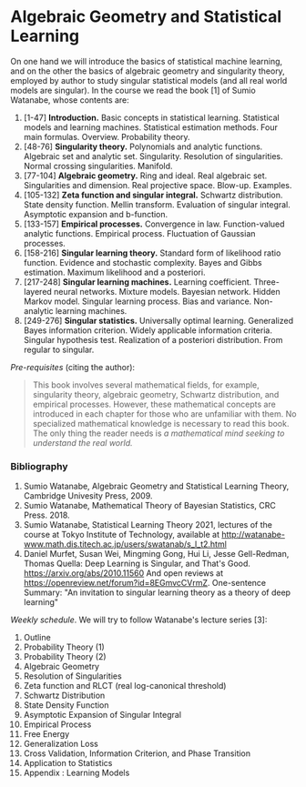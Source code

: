 # Algebraic Geometry and Statistical Learning

On one hand we will introduce the basics of statistical machine learning, and on the other
the basics of algebraic geometry and singularity theory, employed by author
to study singular statistical models (and all real world models are singular).
In the course we read the book [1] of Sumio Watanabe, whose contents are:

1. [1-47] **Introduction.**
Basic concepts in statistical learning.
Statistical models and learning machines.
Statistical estimation methods.
Four main formulas.
Overview.
Probability theory.
2. [48-76] **Singularity theory.**
Polynomials and analytic functions.
Algebraic set and analytic set.
Singularity.
Resolution of singularities.
Normal crossing singularities.
Manifold.
3. [77-104] **Algebraic geometry.**
Ring and ideal.
Real algebraic set.
Singularities and dimension.
Real projective space.
Blow-up.
Examples.
4. [105-132] **Zeta function and singular integral.**
Schwartz distribution.
State density function.
Mellin transform.
Evaluation of singular integral.
Asymptotic expansion and b-function.
5. [133-157] **Empirical processes.**
Convergence in law.
Function-valued analytic functions.
Empirical process.
Fluctuation of Gaussian processes.
6. [158-216] **Singular learning theory.**
Standard form of likelihood ratio function.
Evidence and stochastic complexity.
Bayes and Gibbs estimation.
Maximum likelihood and a posteriori.
7. [217-248] **Singular learning machines.**
Learning coefficient.
Three-layered neural networks.
Mixture models.
Bayesian network.
Hidden Markov model.
Singular learning process.
Bias and variance.
Non-analytic learning machines.
8. [249-276] **Singular statistics.**
Universally optimal learning.
Generalized Bayes information criterion.
Widely applicable information criteria.
Singular hypothesis test.
Realization of a posteriori distribution.
From regular to singular.

_Pre-requisites_ (citing the author):

> This book involves several mathematical fields, for example, singularity theory, algebraic geometry, Schwartz distribution, and empirical processes. However, these mathematical concepts are introduced in each chapter for those who are unfamiliar with them. No specialized mathematical knowledge is necessary to read this book. The only thing the reader needs is _a mathematical mind seeking to understand the real world._


### Bibliography

1. Sumio Watanabe, Algebraic Geometry and Statistical Learning Theory, Cambridge Univesity Press, 2009. 
2. Sumio Watanabe, Mathematical Theory of Bayesian Statistics, CRC Press. 2018. 
3. Sumio Watanabe, Statistical Learning Theory 2021,
lectures of the course at Tokyo Institute of Technology, available at
<http://watanabe-www.math.dis.titech.ac.jp/users/swatanab/s_l_t2.html>
4. Daniel Murfet, Susan Wei, Mingming Gong, Hui Li, Jesse Gell-Redman, Thomas Quella:
Deep Learning is Singular, and That's Good. <https://arxiv.org/abs/2010.11560>
And open reviews at <https://openreview.net/forum?id=8EGmvcCVrmZ>.
One-sentence Summary: "An invitation to singular learning theory as a theory of deep learning"


_Weekly schedule_. We will try to follow Watanabe's lecture series [3]:

01. Outline 
02. Probability Theory (1) 
03. Probability Theory (2) 
04. Algebraic Geometry 
05. Resolution of Singularities 
06. Zeta function and RLCT (real log-canonical threshold)
07. Schwartz Distribution 
08. State Density Function 
09. Asymptotic Expansion of Singular Integral 
10. Empirical Process 
11. Free Energy 
12. Generalization Loss 
13. Cross Validation, Information Criterion, and Phase Transition 
14. Application to Statistics 
15. Appendix : Learning Models 




